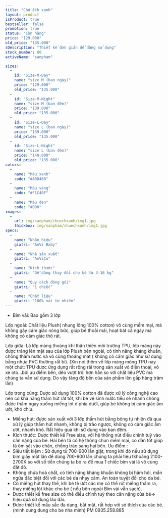 ```yaml
---
title: "Chú ếch xanh"
layout: product
isProduct: true
bestseller: false
promotion: true
status: "Còn hàng"
price: "129.000"
old_price: "135.000"
sDescription: "Thiết kế đơn giản dễ dàng sử dụng"
stock_number: 80
activeName: "sanpham"

sizes:
  -
    id: "Size-M-Day"
    name: "size M (ban ngày)"
    price: "129.000"
    old_price: "135.000"
  -
    id: "Size-M-Night"
    name: "size M (ban đêm)"
    price: "139.000"
    old_price: "135.000"
  -
    id: "Size-L-Day"
    name: "size L (ban ngày)"
    price: "139.000"
    old_price: "135.000"
  -
    id: "Size-L-Night"
    name: "size L (ban đêm)"
    price: "149.000"
    old_price: "135.000"
colors:
  -
    name: "Màu xanh"
    code: "#A0D468"
  -
    name: "Màu vàng"
    code: "#F1C40F"
  -
    name: "Màu đen"
    code: "#000"
images:
  -
    url: img/sanpham/chuechxanh/img1.jpg
    thickbox: img/sanpham/chuechxanh/img1.jpg
specs:
  -
    name: "Nhãn hiệu"
    giatri: "AnVi Baby"
  -
    name: "Nhà sản xuất"
    giatri: "AnViCo"
  -
    name: "Kích thước"
    giatri: "Dễ dàng thay đổi cho bé từ 3-16 kg"
  -
    name: "Quy cách đóng gói"
    giatri: "1 chiếc"
  -
    name: "Chất liệu"
    giatri: "100% vải tự nhiên"
---
```


- Bỉm vải: Bao gồm 3 lớp

Lớp ngoài: Chất liệu Plush( nhung lông 100% cotton) vô cùng mềm mại, mà không gây cảm giác nóng bức, giúp bé thoải mái, hoạt bát cả ngày mà không có cảm giác thô rát.

Lớp giữa: Là lớp màng thoáng khí thân thiên môi trường TPU, lớp màng này được tráng lên mặt sau của lớp Plush bên ngoài, có tính năng kháng khuẩn, chống thấm nước và vô cùng thoáng mát ( không có cảm giác như sử dụng bằng nhựa PVC thường rất bí).
(Xin nói thêm về lớp màng mỏng TPU này một chút: TPU được ứng dụng rất rộng rãi trong sản xuất vỏ điện thoại, vỏ xe oto…bởi ưu điểm bền, dẻo vượt trội hơn hẳn so với chất liệu PVC mà chúng ta vẫn sử dụng. Do vậy tăng độ bền của sản phẩm lên gấp hàng trăm lần)

Lớp trong cùng: Được sử dụng 100% cotton đã được xử lý công nghệ cao nên có khả năng thấm hút rất tốt, khi bé vệ sinh nước tiểu sẽ nhanh chóng được thấm ngay xuống miếng lót ở phía dưới, giúp bé không bị cảm giác ẩm ướt, khó chịu.

- Miếng hút: được sản xuất với 3 lớp thấm hút bằng bông tự nhiện đã qua xử lý giúp thấm hút nhanh, không bị trào ngược, không có cảm giác ẩm ướt, nhanh khô. Rất hiệu quả khi sử dụng vào ban đêm.
- Kích thước: Được thiết kế Free size, với hệ thống nút điều chỉnh tuỳ vào cân nặng của bé. Hai bên tã có hệ thống chun mềm mại, co dãn tốt giúp tã ôm sát vào chân, chống trào sang hai bên.
Ưu điểm :
- Siêu tiết kiệm : Sử dụng từ 700-900 lần giặt, trong khi đó nếu sử dụng bỉm giấy một lần để dùng 700-900 lần chúng ta phải tiêu tkhoảng 2100-2700K so với số tiền chúng ta bỏ ra để mua 1 chiếc bỉm vải là vô cùng đắt đỏ.
- Không chứa hoá chất, có tính năng kháng khuẩn không bị hăm hôi, mẩn ngứa đăc biệt đối với các bé da nhạy cảm. An toàn tuyệt đối cho da bé.
- Có miếng hút thay thế, khi bé tè ướt các mẹ có thể rút miếng thấm ra, thay miếng lót khác cho bé ( nếu bên ngoài Bỉm vải vẫn sạch).
- Được thiết kế free size có thể điều chình tuỳ theo cân nặng của bé-> hiệu quả sử dụng lâu dài.
- Được thiết kế mầu sắc đa dạng, bắt mặt, rất hợp với sở thích của các bé. (minh cung dung cho be nha minh) PM 0935.258.885
